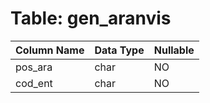 # Table: gen_aranvis

| Column Name | Data Type | Nullable |
|-------------|-----------|----------|
| pos_ara | char | NO |
| cod_ent | char | NO |
